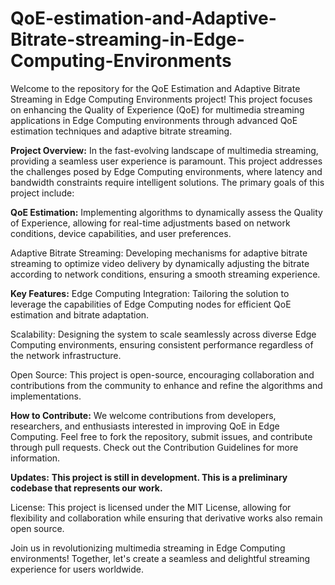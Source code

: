 # QoE-estimation-and-Adaptive-Bitrate-streaming-in-Edge-Computing-Environments

Welcome to the repository for the QoE Estimation and Adaptive Bitrate Streaming in Edge Computing Environments project! This project focuses on enhancing the Quality of Experience (QoE) for multimedia streaming applications in Edge Computing environments through advanced QoE estimation techniques and adaptive bitrate streaming.

**Project Overview:**
In the fast-evolving landscape of multimedia streaming, providing a seamless user experience is paramount. This project addresses the challenges posed by Edge Computing environments, where latency and bandwidth constraints require intelligent solutions. The primary goals of this project include:

**QoE Estimation:**
Implementing algorithms to dynamically assess the Quality of Experience, allowing for real-time adjustments based on network conditions, device capabilities, and user preferences.

Adaptive Bitrate Streaming: Developing mechanisms for adaptive bitrate streaming to optimize video delivery by dynamically adjusting the bitrate according to network conditions, ensuring a smooth streaming experience.

**Key Features:**
Edge Computing Integration: Tailoring the solution to leverage the capabilities of Edge Computing nodes for efficient QoE estimation and bitrate adaptation.

Scalability: Designing the system to scale seamlessly across diverse Edge Computing environments, ensuring consistent performance regardless of the network infrastructure.

Open Source: This project is open-source, encouraging collaboration and contributions from the community to enhance and refine the algorithms and implementations.

**How to Contribute:**
We welcome contributions from developers, researchers, and enthusiasts interested in improving QoE in Edge Computing. Feel free to fork the repository, submit issues, and contribute through pull requests. Check out the Contribution Guidelines for more information.

**Updates:** **This project is still in development. This is a preliminary codebase that represents our work.**

License:
This project is licensed under the MIT License, allowing for flexibility and collaboration while ensuring that derivative works also remain open source.

Join us in revolutionizing multimedia streaming in Edge Computing environments! Together, let's create a seamless and delightful streaming experience for users worldwide.
